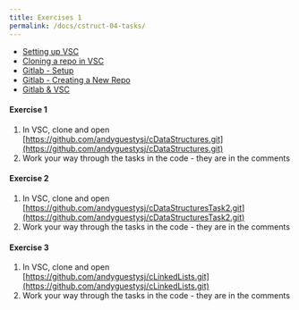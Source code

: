 ```yaml
---
title: Exercises 1
permalink: /docs/cstruct-04-tasks/
---
```


* [Setting up VSC](https://ysjprog03.netlify.app/docs/vsc/)  
* [Cloning a repo in VSC](https://ysjprog03.netlify.app/docs/vsc-cloning/)
* [Gitlab - Setup](https://ysjprog03.netlify.app/docs/gitlab-setup/)
* [Gitlab - Creating a New Repo](https://ysjprog03.netlify.app/docs/gitlab-save/)
* [Gitlab & VSC](https://ysjprog03.netlify.app/docs/gitlab-vsc/)



#### Exercise 1 

1. In VSC, clone and open [https://github.com/andyguestysj/cDataStructures.git](https://github.com/andyguestysj/cDataStructures.git)
2. Work your way through the tasks in the code - they are in the comments

#### Exercise 2

1. In VSC, clone and open [https://github.com/andyguestysj/cDataStructuresTask2.git](https://github.com/andyguestysj/cDataStructuresTask2.git)
2. Work your way through the tasks in the code - they are in the comments

#### Exercise 3

1. In VSC, clone and open [https://github.com/andyguestysj/cLinkedLists.git](https://github.com/andyguestysj/cLinkedLists.git)
2. Work your way through the tasks in the code - they are in the comments


